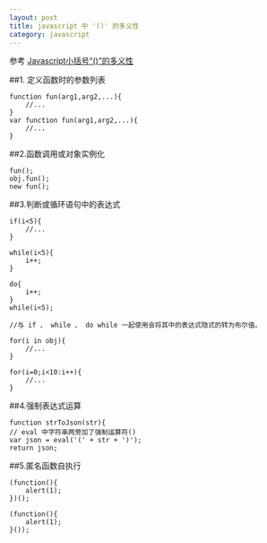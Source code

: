 ```yaml
---
layout: post
title: javascript 中 '()' 的多义性
category: javascript 
---
```


参考 [Javascript小括号“()”的多义性](http://snandy.iteye.com/blog/900566)

##1. 定义函数时的参数列表

    function fun(arg1,arg2,...){
        //...
    }
    var function fun(arg1,arg2,...){
        //...
    }

##2.函数调用或对象实例化

    fun();
    obj.fun();
    new fun();

##3.判断或循环语句中的表达式

    if(i<5){
        //...
    }
    
    while(i<5){
        i++;
    }
    
    do{
        i++;
    }
    while(i<5);
    
    //与 if 、 while 、 do while 一起使用会将其中的表达式隐式的转为布尔值。
    
    for(i in obj){
        //...
    }
    
    for(i=0;i<10:i++){
        //...
    }
    
##4.强制表达式运算

    function strToJson(str){
    // eval 中字符串两旁加了强制运算符()
    var json = eval('(' + str + ')');
    return json;

##5.匿名函数自执行

    (function(){
        alert(1);
    })();
    
    (function(){
        alert(1);
    }());
